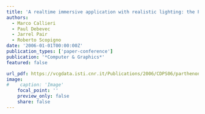 ```yaml
---
title: 'A realtime immersive application with realistic lighting: the Parthenon'
authors:
  - Marco Callieri
  - Paul Debevec
  - Jarrel Pair
  - Roberto Scopigno
date: '2006-01-01T00:00:00Z'
publication_types: ['paper-conference']
publication: '*Computer & Graphics*'
featured: false

url_pdf: https://vcgdata.isti.cnr.it/Publications/2006/CDPS06/parthenon.pdf
image:
#    caption: 'Image'
    focal_point: ''
    preview_only: false
    share: false
---
```

